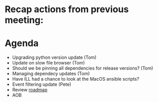 # Recap actions from previous meeting:


# Agenda
- Upgrading python version update (Tom)
- Update on slow file browser (Tom)
- Should we be pinning all dependencies for release versions? (Tom)
- Managing dependecy updates (Tom)
- Have ILL had a chance to look at the MacOS ansible scripts?
- Event filtering update (Pete)
- Review [roadmap](https://github.com/mantidproject/roadmap/projects/1)
- AOB
